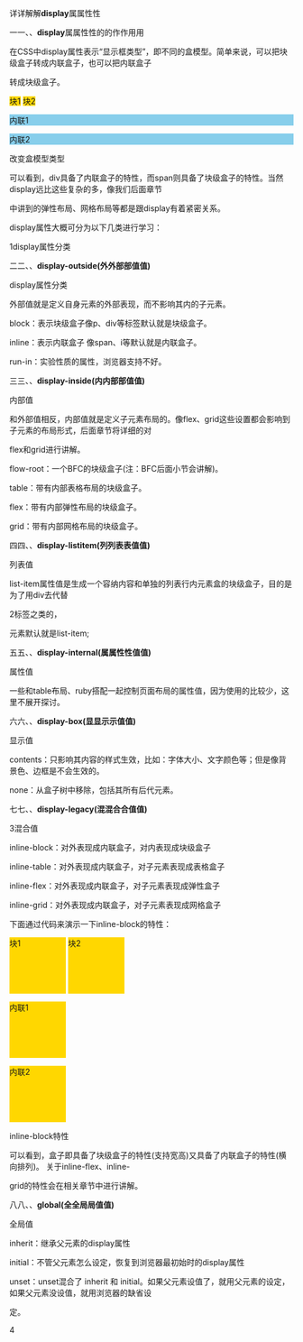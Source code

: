 详详解解**display**属属性性 

一一、、**display**属属性性的的作作用用 

在CSS中display属性表示“显示框类型”，即不同的盒模型。简单来说，可以把块级盒子转成内联盒子，也可以把内联盒子 

转成块级盒子。 

<style> 

.box1{ display:inline; background:gold;} 

.box2{ display:block; background:skyblue;} 

</style> 

<div class="box1">块1</div> 

<div class="box1">块2</div> 

<span class="box2">内联1</span> 

<span class="box2">内联2</span> 

改变盒模型类型 

可以看到，div具备了内联盒子的特性，而span则具备了块级盒子的特性。当然display远比这些复杂的多，像我们后面章节 

中讲到的弹性布局、网格布局等都是跟display有着紧密关系。 

display属性大概可分为以下几类进行学习： 

1display属性分类 

二二、、**display-outside(**外外部部值值**)** 

display属性分类 

外部值就是定义自身元素的外部表现，而不影响其内的子元素。 

block：表示块级盒子像p、div等标签默认就是块级盒子。 

inline：表示内联盒子 像span、i等默认就是内联盒子。 

run-in：实验性质的属性，浏览器支持不好。 

三三、、**display-inside(**内内部部值值**)** 

内部值 

和外部值相反，内部值就是定义子元素布局的。像flex、grid这些设置都会影响到子元素的布局形式，后面章节将详细的对 

flex和grid进行讲解。 

flow-root：一个BFC的块级盒子(注：BFC后面小节会讲解)。 

table：带有内部表格布局的块级盒子。 

flex：带有内部弹性布局的块级盒子。 

grid：带有内部网格布局的块级盒子。 

四四、、**display-listitem(**列列表表值值**)** 

列表值 

list-item属性值是生成一个容纳内容和单独的列表行内元素盒的块级盒子，目的是为了用div去代替 

2标签之类的， 

元素默认就是list-item; 

五五、、**display-internal(**属属性性值值**)** 

属性值 

一些和table布局、ruby搭配一起控制页面布局的属性值，因为使用的比较少，这里不展开探讨。 

六六、、**display-box(**显显示示值值**)** 

显示值 

contents：只影响其内容的样式生效，比如：字体大小、文字颜色等；但是像背景色、边框是不会生效的。 

none：从盒子树中移除，包括其所有后代元素。 

七七、、**display-legacy(**混混合合值值**)** 

3混合值 

inline-block：对外表现成内联盒子，对内表现成块级盒子 

inline-table：对外表现成内联盒子，对子元素表现成表格盒子 

inline-flex：对外表现成内联盒子，对子元素表现成弹性盒子 

inline-grid：对外表现成内联盒子，对子元素表现成网格盒子 

下面通过代码来演示一下inline-block的特性： 

<style> 

.box{ display:inline-block; width:100px; height:100px; background:gold;} 

</style> 

<div class="box">块1</div> 

<div class="box">块2</div> 

<span class="box">内联1</span> 

<span class="box">内联2</span> 

inline-block特性 

可以看到，盒子即具备了块级盒子的特性(支持宽高)又具备了内联盒子的特性(横向排列)。 关于inline-flex、inline- 

grid的特性会在相关章节中进行讲解。 

八八、、**global(**全全局局值值**)** 

全局值 

inherit：继承父元素的display属性 

initial：不管父元素怎么设定，恢复到浏览器最初始时的display属性 

unset：unset混合了 inherit 和 initial。如果父元素设值了，就用父元素的设定，如果父元素没设值，就用浏览器的缺省设 

定。 

4